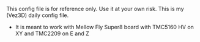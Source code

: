 This config file is for reference only. Use it at your own risk. This is my (Vez3D) daily config file.
- It is meant to work with Mellow Fly Super8 board with TMC5160 HV on XY and TMC2209 on E and Z
